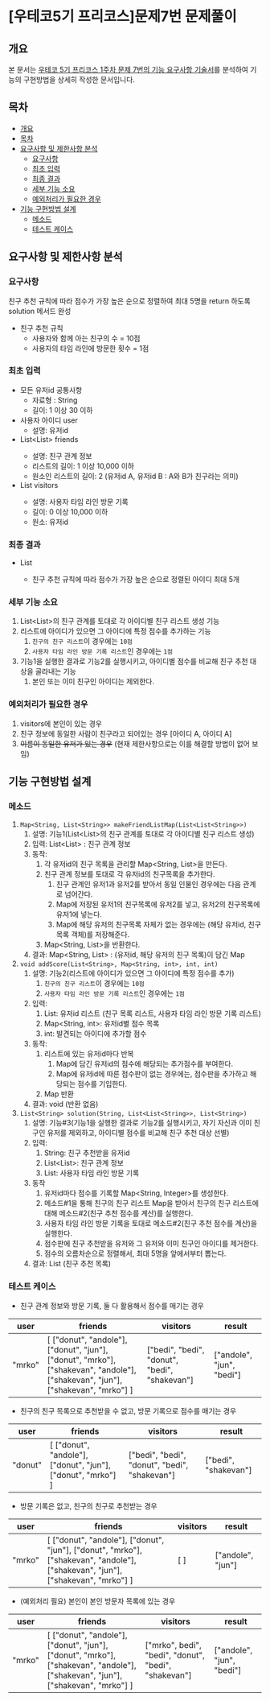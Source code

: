 # [우테코5기 프리코스]문제7번 문제풀이
## 개요
본 문서는 [우테코 5기 프리코스 1주차 문제 7번의 기능 요구사항 기술서](https://github.com/DevJay1024/java-onboarding/blob/main/docs/PROBLEM7.md)를 분석하여 기능의 구현방법을 상세히 작성한 문서입니다.


## 목차
* [개요](#개요)
* [목차](#목차)
* [요구사항 및 제한사항 분석](#요구사항-및-제한사항-분석)
    + [요구사항](#요구사항)
    + [최초 입력](#최초-입력)
    + [최종 결과](#최종-결과)
    + [세부 기능 소요](#세부-기능-소요)
    + [예외처리가 필요한 경우](#예외처리가-필요한-경우)
* [기능 구현방법 설계](#기능-구현방법-설계)
    + [메소드](#메소드)
    + [테스트 케이스](#테스트-케이스)


## 요구사항 및 제한사항 분석
### 요구사항
친구 추천 규칙에 따라 점수가 가장 높은 순으로 정렬하여 최대 5명을 return 하도록 solution 메서드 완성
- 친구 추천 규칙
    - 사용자와 함께 아는 친구의 수 = 10점
    - 사용자의 타임 라인에 방문한 횟수 = 1점

### 최초 입력
- 모든 유저id 공통사항
    - 자료형 : String
    - 길이: 1 이상 30 이하
- 사용자 아이디 user
    - 설명: 유저id
- List<List<String>> friends
    - 설명: 친구 관계 정보
    - 리스트의 길이: 1 이상 10,000 이하
    - 원소인 리스트의 길이: 2 (유저id A, 유저id B : A와 B가 친구라는 의미)
- List<String> visitors
    - 설명: 사용자 타임 라인 방문 기록
    - 길이: 0 이상 10,000 이하
    - 원소: 유저id

### 최종 결과
- List<String>
    - 친구 추천 규칙에 따라 점수가 가장 높은 순으로 정렬된 아이디 최대 5개

### 세부 기능 소요
1. List<List<String>>의 친구 관계를 토대로 각 아이디별 친구 리스트 생성 기능
2. 리스트에 아이디가 있으면 그 아이디에 특정 점수를 추가하는 기능
   1. `친구의 친구 리스트`이 경우에는 `10점`
   2. `사용자 타임 라인 방문 기록 리스트`인 경우에는 `1점`
3. 기능1을 실행한 결과로 기능2를 실행시키고, 아이디별 점수를 비교해 친구 추천 대상을 골라내는 기능
   1. 본인 또는 이미 친구인 아이디는 제외한다.

### 예외처리가 필요한 경우
1. visitors에 본인이 있는 경우
2. 친구 정보에 동일한 사람이 친구라고 되어있는 경우 [아이디 A, 아이디 A]
3. ~~이름이 동일한 유저가 있는 경우~~ (현재 제한사항으로는 이를 해결할 방법이 없어 보임)


## 기능 구현방법 설계
### 메소드
1. `Map<String, List<String>> makeFriendListMap(List<List<String>>)`
   1. 설명: 기능1(List<List<String>>의 친구 관계를 토대로 각 아이디별 친구 리스트 생성)
   2. 입력: List<List<String>> : 친구 관계 정보
   3. 동작:
      1. 각 유저id의 친구 목록을 관리할 Map<String, List<String>>을 만든다.
      2. 친구 관계 정보를 토대로 각 유저id의 친구목록을 추가한다.
         1. 친구 관계인 유저1과 유저2를 받아서 동일 인물인 경우에는 다음 관계로 넘어간다.
         2. Map에 저장된 유저1의 친구목록에 유저2를 넣고, 유저2의 친구목록에 유저1에 넣는다.
         3. Map에 해당 유저의 친구목록 자체가 없는 경우에는 (해당 유저id, 친구 목록 객체)를 저장해준다.
      3. Map<String, List<String>>을 반환한다.
   4. 결과: Map<String, List<String>> : (유저id, 해당 유저의 친구 목록)이 담긴 Map
2. `void addScore(List<String>, Map<String, int>, int, int)`
    1. 설명: 기능2(리스트에 아이디가 있으면 그 아이디에 특정 점수를 추가)
       1. `친구의 친구 리스트`이 경우에는 `10점`
       2. `사용자 타임 라인 방문 기록 리스트`인 경우에는 `1점`
    2. 입력:
        1. List<String>: 유저id 리스트 (친구 목록 리스트, 사용자 타임 라인 방문 기록 리스트)
        2. Map<String, int>: 유저id별 점수 목록
        3. int: 발견되는 아이디에 추가할 점수
    3. 동작:
       1. 리스트에 있는 유저id마다 반복
          1. Map에 담긴 유저id의 점수에 해당되는 추가점수를 부여한다.
          2. Map에 유저id에 따른 점수판이 없는 경우에는, 점수판을 추가하고 해당되는 점수를 기입한다.
       2. Map 반환
    4. 결과: void (반환 없음)
3. `List<String> solution(String, List<List<String>>, List<String>)`
    1. 설명: 기능#3(기능1을 실행한 결과로 기능2를 실행시키고, 자기 자신과 이미 친구인 유저를 제외하고, 아이디별 점수를 비교해 친구 추천 대상 선별)
    2. 입력:
       1. String: 친구 추천받을 유저id
       2. List<List<String>>: 친구 관계 정보
       3. List<String>: 사용자 타임 라인 방문 기록
    3. 동작
       1. 유저id마다 점수를 기록할 Map<String, Integer>를 생성한다.
       2. 메소드#1을 통해 친구의 친구 리스트 Map을 받아서 친구의 친구 리스트에 대해 메소드#2(친구 추천 점수를 계산)를 실행한다.
       3. 사용자 타임 라인 방문 기록을 토대로 메소드#2(친구 추천 점수를 계산)을 실행한다.
       4. 점수판에 친구 추천받을 유저와 그 유저와 이미 친구인 아이디를 제거한다.
       5. 점수의 오름차순으로 정렬해서, 최대 5명을 앞에서부터 뽑는다.
    4. 결과: List<String> (친구 추천 목록)

### 테스트 케이스
- 친구 관계 정보와 방문 기록, 둘 다 활용해서 점수를 매기는 경우

| user   | friends                                                                                                                         | visitors                                      | result                    |
|--------|---------------------------------------------------------------------------------------------------------------------------------|-----------------------------------------------|---------------------------|
| "mrko" | [ ["donut", "andole"], ["donut", "jun"], ["donut", "mrko"], ["shakevan", "andole"], ["shakevan", "jun"], ["shakevan", "mrko"] ] | ["bedi", "bedi", "donut", "bedi", "shakevan"] | ["andole", "jun", "bedi"] |


- 친구의 친구 목록으로 추천받을 수 없고, 방문 기록으로 점수를 매기는 경우

| user    | friends                                                      | visitors                                      | result               |
|---------|--------------------------------------------------------------|-----------------------------------------------|----------------------|
| "donut" | [ ["donut", "andole"], ["donut", "jun"], ["donut", "mrko"] ] | ["bedi", "bedi", "donut", "bedi", "shakevan"] | ["bedi", "shakevan"] |
- 방문 기록은 없고, 친구의 친구로 추천받는 경우

| user   | friends                                                                                                                         | visitors | result            |
|--------|---------------------------------------------------------------------------------------------------------------------------------|----------|-------------------|
| "mrko" | [ ["donut", "andole"], ["donut", "jun"], ["donut", "mrko"], ["shakevan", "andole"], ["shakevan", "jun"], ["shakevan", "mrko"] ] | [ ]      | ["andole", "jun"] |

- (예외처리 필요) 본인이 본인 방문자 목록에 있는 경우

| user   | friends                                                                                                                         | visitors                                             | result                    |
|--------|---------------------------------------------------------------------------------------------------------------------------------|------------------------------------------------------|---------------------------|
| "mrko" | [ ["donut", "andole"], ["donut", "jun"], ["donut", "mrko"], ["shakevan", "andole"], ["shakevan", "jun"], ["shakevan", "mrko"] ] | ["mrko", bedi", "bedi", "donut", "bedi", "shakevan"] | ["andole", "jun", "bedi"] |
